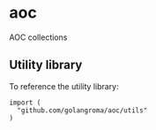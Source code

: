 # aoc

AOC collections

## Utility library

To reference the utility library:

```golang
import (
  "github.com/golangroma/aoc/utils"
)
```
